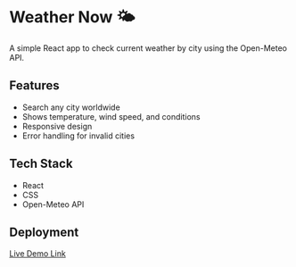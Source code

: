 # Weather Now 🌤

A simple React app to check current weather by city using the Open-Meteo API.

## Features
- Search any city worldwide
- Shows temperature, wind speed, and conditions
- Responsive design
- Error handling for invalid cities

## Tech Stack
- React
- CSS
- Open-Meteo API

## Deployment
[Live Demo Link](your-vercel-or-codesandbox-link)